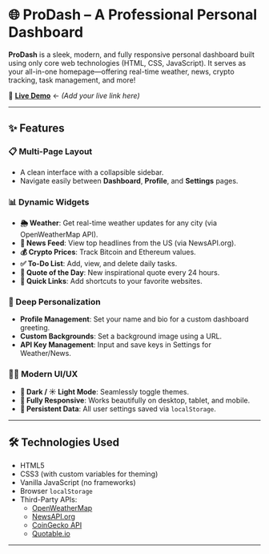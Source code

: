 # 🌐 ProDash – A Professional Personal Dashboard

**ProDash** is a sleek, modern, and fully responsive personal dashboard built using only core web technologies (HTML, CSS, JavaScript). It serves as your all-in-one homepage—offering real-time weather, news, crypto tracking, task management, and more!

🚀 **[Live Demo](#)** ← *(Add your live link here)*

---

## ✨ Features

### 📋 Multi-Page Layout
- A clean interface with a collapsible sidebar.
- Navigate easily between **Dashboard**, **Profile**, and **Settings** pages.

### 📊 Dynamic Widgets
- **🌦 Weather**: Get real-time weather updates for any city (via OpenWeatherMap API).
- **📰 News Feed**: View top headlines from the US (via NewsAPI.org).
- **💰 Crypto Prices**: Track Bitcoin and Ethereum values.
- **✅ To-Do List**: Add, view, and delete daily tasks.
- **💬 Quote of the Day**: New inspirational quote every 24 hours.
- **🔗 Quick Links**: Add shortcuts to your favorite websites.

### 🎨 Deep Personalization
- **Profile Management**: Set your name and bio for a custom dashboard greeting.
- **Custom Backgrounds**: Set a background image using a URL.
- **API Key Management**: Input and save keys in Settings for Weather/News.

### 🧑‍💻 Modern UI/UX
- **🌙 Dark / ☀️ Light Mode**: Seamlessly toggle themes.
- **📱 Fully Responsive**: Works beautifully on desktop, tablet, and mobile.
- **🎯 Persistent Data**: All user settings saved via `localStorage`.

---

## 🛠️ Technologies Used

- HTML5
- CSS3 (with custom variables for theming)
- Vanilla JavaScript (no frameworks)
- Browser `localStorage`
- Third-Party APIs:
  - [OpenWeatherMap](https://openweathermap.org/)
  - [NewsAPI.org](https://newsapi.org/)
  - [CoinGecko API](https://www.coingecko.com/en/api)
  - [Quotable.io](https://api.quotable.io/)

---
